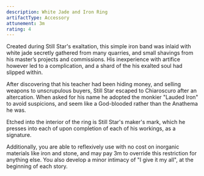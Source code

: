```yaml
---
description: White Jade and Iron Ring
artifactType: Accessory
attunement: 3m
rating: 4
---
```


Created during Still Star's exaltation, this simple iron band was inlaid with white jade secretly gathered from many quarries, and small shavings from his master’s projects and commissions. His inexperience with artifice however led to a complication, and a shard of the his exalted soul had slipped within.

After discovering that his teacher had been hiding money, and selling weapons to unscrupulous buyers, Still Star escaped to Chiaroscuro after an altercation. When asked for his name he adopted the monkier "Lauded Iron" to avoid suspicions, and seem like a God-blooded rather than the Anathema he was.

Etched into the interior of the ring is Still Star's maker's mark, which he presses into each of upon completion of each of his workings, as a signature.

<attunement></attunement>

Additionally, you are able to reflexively use <book r="Craftsman Need No Tools"></book> with no cost on inorganic materials like iron and stone, and may pay 3m to override this restriction for anything else. You also develop a minor intimacy of "I give it my all", at the beginning of each story.
